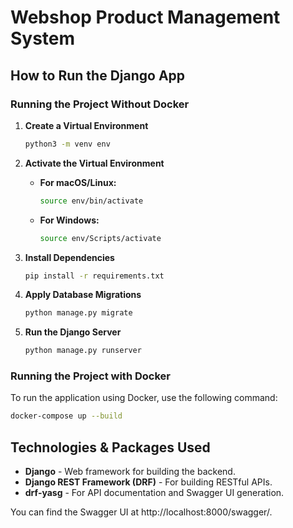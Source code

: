 # Webshop Product Management System

## How to Run the Django App

### Running the Project Without Docker

1. **Create a Virtual Environment**
   ```bash
   python3 -m venv env
   ```

2. **Activate the Virtual Environment**
   - **For macOS/Linux:**
     ```bash
     source env/bin/activate
     ```
   - **For Windows:**
     ```bash
     source env/Scripts/activate
     ```

3. **Install Dependencies**
   ```bash
   pip install -r requirements.txt
   ```

4. **Apply Database Migrations**
   ```bash
   python manage.py migrate
   ```

5. **Run the Django Server**
   ```bash
   python manage.py runserver
   ```

### Running the Project with Docker

To run the application using Docker, use the following command:
```bash
docker-compose up --build
```

## Technologies & Packages Used
- **Django** - Web framework for building the backend.
- **Django REST Framework (DRF)** - For building RESTful APIs.
- **drf-yasg** - For API documentation and Swagger UI generation.


You can find the Swagger UI at http://localhost:8000/swagger/.